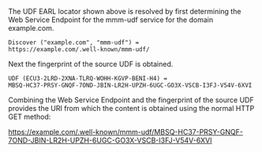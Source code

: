 The UDF EARL locator shown above is resolved by first determining the Web Service
Endpoint for the mmm-udf service for the domain example.com.

~~~~
Discover ("example.com", "mmm-udf") = 
https://example.com/.well-known/mmm-udf/
~~~~

Next the fingerprint of the source UDF is obtained.

~~~~
UDF (ECU3-2LRD-2XNA-TLRQ-WOHH-KGVP-BENI-H4) =
MBSQ-HC37-PRSY-GNQF-7OND-JBIN-LR2H-UPZH-6UGC-GO3X-VSCB-I3FJ-V54V-6XVI
~~~~

Combining the Web Service Endpoint and the fingerprint of the source UDF provides
the URI from which the content is obtained using the normal HTTP GET method:

https://example.com/.well-known/mmm-udf/MBSQ-HC37-PRSY-GNQF-7OND-JBIN-LR2H-UPZH-6UGC-GO3X-VSCB-I3FJ-V54V-6XVI


